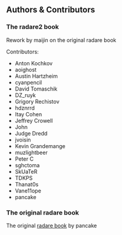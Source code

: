 ## Authors & Contributors

### The radare2 book

Rework by maijin on the original radare book

Contributors:

* Anton Kochkov
* aoighost
* Austin Hartzheim
* cyanpencil
* David Tomaschik
* DZ_ruyk
* Grigory Rechistov
* hdznrrd
* Itay Cohen
* Jeffrey Crowell
* John
* Judge Dredd
* jvoisin
* Kevin Grandemange
* muzlightbeer
* Peter C
* sghctoma
* SkUaTeR
* TDKPS
* Thanat0s
* Vane11ope
* pancake

### The original radare book

The original [radare book](http://www.radare.org/get/radare.pdf) by pancake

